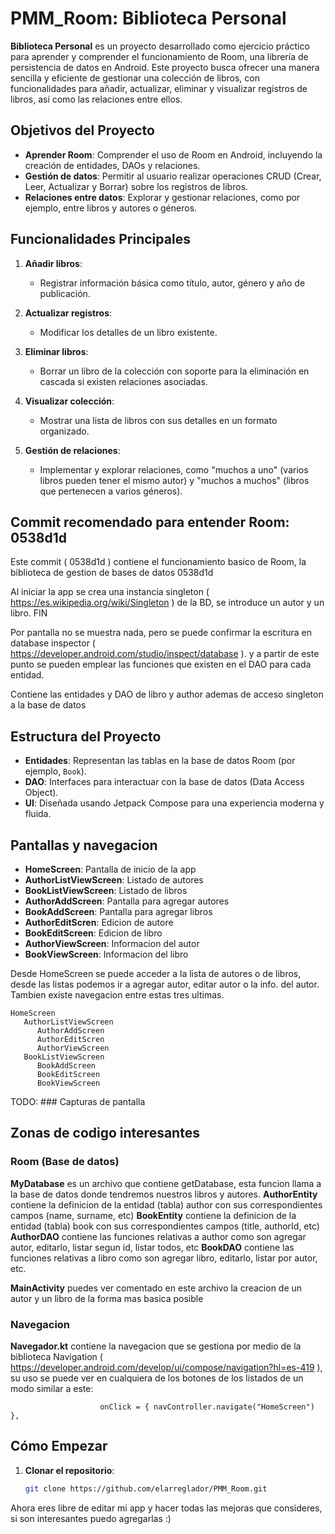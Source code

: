 # PMM_Room: Biblioteca Personal

**Biblioteca Personal** es un proyecto desarrollado como ejercicio práctico para aprender y comprender el funcionamiento de Room, una librería de persistencia de datos en Android. Este proyecto busca ofrecer una manera sencilla y eficiente de gestionar una colección de libros, con funcionalidades para añadir, actualizar, eliminar y visualizar registros de libros, así como las relaciones entre ellos.

## Objetivos del Proyecto

- **Aprender Room**: Comprender el uso de Room en Android, incluyendo la creación de entidades, DAOs y relaciones.
- **Gestión de datos**: Permitir al usuario realizar operaciones CRUD (Crear, Leer, Actualizar y Borrar) sobre los registros de libros.
- **Relaciones entre datos**: Explorar y gestionar relaciones, como por ejemplo, entre libros y autores o géneros.

## Funcionalidades Principales

1. **Añadir libros**:
    - Registrar información básica como título, autor, género y año de publicación.

2. **Actualizar registros**:
    - Modificar los detalles de un libro existente.

3. **Eliminar libros**:
    - Borrar un libro de la colección con soporte para la eliminación en cascada si existen relaciones asociadas.

4. **Visualizar colección**:
    - Mostrar una lista de libros con sus detalles en un formato organizado.

5. **Gestión de relaciones**:
    - Implementar y explorar relaciones, como "muchos a uno" (varios libros pueden tener el mismo autor) y "muchos a muchos" (libros que pertenecen a varios géneros).

## Commit recomendado para entender Room: 0538d1d

Este commit ( 0538d1d ) contiene el funcionamiento basico de Room, la biblioteca de gestion de bases de datos 0538d1d

Al iniciar la app se crea una instancia singleton ( https://es.wikipedia.org/wiki/Singleton ) de la BD, se introduce un autor y un libro. FIN

Por pantalla no se muestra nada, pero se puede confirmar la escritura en database inspector ( https://developer.android.com/studio/inspect/database ). y a partir de este punto se pueden emplear las funciones que existen en el DAO para cada entidad.

Contiene las entidades y DAO de libro y author ademas de acceso singleton a la base de datos
## Estructura del Proyecto

- **Entidades**: Representan las tablas en la base de datos Room (por ejemplo, `Book`).
- **DAO**: Interfaces para interactuar con la base de datos (Data Access Object).
- **UI**: Diseñada usando Jetpack Compose para una experiencia moderna y fluida.

## Pantallas y navegacion

- **HomeScreen**: Pantalla de inicio de la app
- **AuthorListViewScreen**: Listado de autores
- **BookListViewScreen**: Listado de libros
- **AuthorAddScreen**: Pantalla para agregar autores
- **BookAddScreen**: Pantalla para agregar libros
- **AuthorEditScren**: Edicion de autore
- **BookEditScreen**: Edicion de libro
- **AuthorViewScreen**: Informacion del autor
- **BookViewScreen**: Informacion del libro

Desde HomeScreen se puede acceder a la lista de autores o de libros, desde las listas podemos ir a agregar autor, editar autor o la info. del autor. Tambien existe navegacion entre estas tres ultimas.

```
HomeScreen
   AuthorListViewScreen
      AuthorAddScreen
      AuthorEditScren
      AuthorViewScreen
   BookListViewScreen
      BookAddScreen
      BookEditScreen
      BookViewScreen
```

TODO: ### Capturas de pantalla

## Zonas de codigo interesantes
### Room (Base de datos)

**MyDatabase** es un archivo que contiene getDatabase, esta funcion llama a la base de datos donde tendremos nuestros libros y autores.
**AuthorEntity** contiene la definicion de la entidad (tabla) author con sus correspondientes campos (name, surname, etc)
**BookEntity** contiene la definicion de la entidad (tabla) book con sus correspondientes campos (title, authorId, etc)
**AuthorDAO** contiene las funciones relativas a author como son agregar autor, editarlo, listar segun id, listar todos, etc
**BookDAO** contiene las funciones relativas a libro como son agregar libro, editarlo, listar por autor, etc.

**MainActivity** puedes ver comentado en este archivo la creacion de un autor y un libro de la forma mas basica posible

### Navegacion

**Navegador.kt** contiene la navegacion que se gestiona por medio de la biblioteca Navigation ( https://developer.android.com/develop/ui/compose/navigation?hl=es-419 ), su uso se puede ver en cualquiera de los botones de los listados de un modo similar a este:

                        onClick = { navController.navigate("HomeScreen") },

## Cómo Empezar

1. **Clonar el repositorio**:
   ```bash
   git clone https://github.com/elarreglador/PMM_Room.git

Ahora eres libre de editar mi app y hacer todas las mejoras que consideres, si son interesantes puedo agregarlas :)